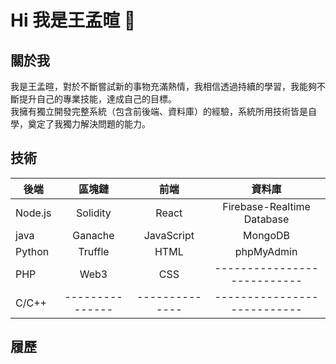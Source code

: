 # Hi   我是王孟暄 👋

<!--
**sharon979/sharon979** is a ✨ _special_ ✨ repository because its `README.md` (this file) appears on your GitHub profile.

Here are some ideas to get you started:

- 🔭 I’m currently working on ...
- 🌱 I’m currently learning ...
- 👯 I’m looking to collaborate on ...
- 🤔 I’m looking for help with ...
- 💬 Ask me about ...
- 📫 How to reach me: ...
- 😄 Pronouns: ...
- ⚡ Fun fact: ...
-->
## 關於我
我是王孟暄，對於不斷嘗試新的事物充滿熱情，我相信透過持續的學習，我能夠不斷提升自己的專業技能，達成自己的目標。   
我擁有獨立開發完整系統（包含前後端、資料庫）的經驗，系統所用技術皆是自學，奠定了我獨力解決問題的能力。


## 技術 
| 後端       | 區塊鏈         | 前端          | 資料庫                    |
| ----------|:-------------:|:------------:|:-------------------------:|
| Node.js   | Solidity      | React        | Firebase-Realtime Database|
| java      | Ganache       | JavaScript   | MongoDB                   |
| Python    | Truffle       | HTML         | phpMyAdmin                |
| PHP       | Web3          | CSS          |---------------------------|
| C/C++     |---------------|--------------|---------------------------|

## 履歷




